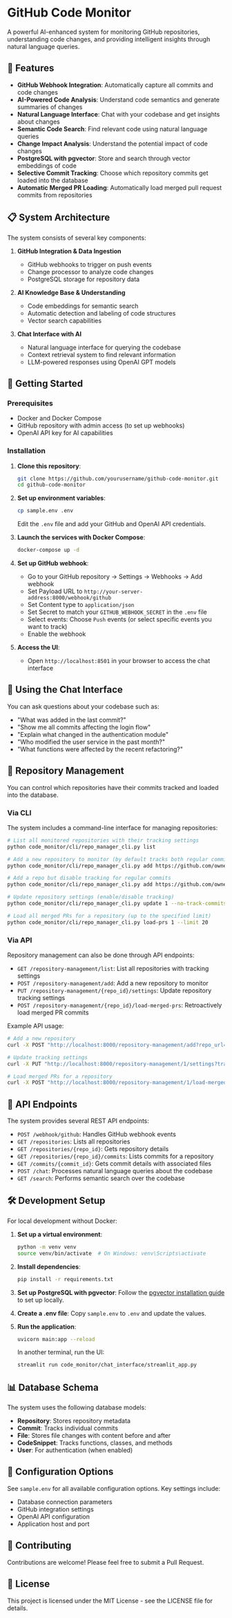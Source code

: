 # GitHub Code Monitor

A powerful AI-enhanced system for monitoring GitHub repositories, understanding code changes, and providing intelligent insights through natural language queries.

## 🌟 Features

- **GitHub Webhook Integration**: Automatically capture all commits and code changes
- **AI-Powered Code Analysis**: Understand code semantics and generate summaries of changes
- **Natural Language Interface**: Chat with your codebase and get insights about changes
- **Semantic Code Search**: Find relevant code using natural language queries
- **Change Impact Analysis**: Understand the potential impact of code changes
- **PostgreSQL with pgvector**: Store and search through vector embeddings of code
- **Selective Commit Tracking**: Choose which repository commits get loaded into the database
- **Automatic Merged PR Loading**: Automatically load merged pull request commits from repositories

## 📋 System Architecture

The system consists of several key components:

1. **GitHub Integration & Data Ingestion**
   - GitHub webhooks to trigger on push events
   - Change processor to analyze code changes
   - PostgreSQL storage for repository data

2. **AI Knowledge Base & Understanding**
   - Code embeddings for semantic search
   - Automatic detection and labeling of code structures
   - Vector search capabilities

3. **Chat Interface with AI**
   - Natural language interface for querying the codebase
   - Context retrieval system to find relevant information
   - LLM-powered responses using OpenAI GPT models

## 🚀 Getting Started

### Prerequisites

- Docker and Docker Compose
- GitHub repository with admin access (to set up webhooks)
- OpenAI API key for AI capabilities

### Installation

1. **Clone this repository**:
   ```bash
   git clone https://github.com/yourusername/github-code-monitor.git
   cd github-code-monitor
   ```

2. **Set up environment variables**:
   ```bash
   cp sample.env .env
   ```
   
   Edit the `.env` file and add your GitHub and OpenAI API credentials.

3. **Launch the services with Docker Compose**:
   ```bash
   docker-compose up -d
   ```

4. **Set up GitHub webhook**:
   - Go to your GitHub repository → Settings → Webhooks → Add webhook
   - Set Payload URL to `http://your-server-address:8000/webhook/github`
   - Set Content type to `application/json`
   - Set Secret to match your `GITHUB_WEBHOOK_SECRET` in the `.env` file
   - Select events: Choose `Push` events (or select specific events you want to track)
   - Enable the webhook

5. **Access the UI**:
   - Open `http://localhost:8501` in your browser to access the chat interface

## 💬 Using the Chat Interface

You can ask questions about your codebase such as:

- "What was added in the last commit?"
- "Show me all commits affecting the login flow"
- "Explain what changed in the authentication module"
- "Who modified the user service in the past month?"
- "What functions were affected by the recent refactoring?"

## 🔄 Repository Management

You can control which repositories have their commits tracked and loaded into the database.

### Via CLI

The system includes a command-line interface for managing repositories:

```bash
# List all monitored repositories with their tracking settings
python code_monitor/cli/repo_manager_cli.py list

# Add a new repository to monitor (by default tracks both regular commits and merged PRs)
python code_monitor/cli/repo_manager_cli.py add https://github.com/owner/repo

# Add a repo but disable tracking for regular commits
python code_monitor/cli/repo_manager_cli.py add https://github.com/owner/repo --no-track-commits

# Update repository settings (enable/disable tracking)
python code_monitor/cli/repo_manager_cli.py update 1 --no-track-commits --track-merged-prs

# Load all merged PRs for a repository (up to the specified limit)
python code_monitor/cli/repo_manager_cli.py load-prs 1 --limit 20
```

### Via API

Repository management can also be done through API endpoints:

- `GET /repository-management/list`: List all repositories with tracking settings
- `POST /repository-management/add`: Add a new repository to monitor
- `PUT /repository-management/{repo_id}/settings`: Update repository tracking settings
- `POST /repository-management/{repo_id}/load-merged-prs`: Retroactively load merged PR commits

Example API usage:

```bash
# Add a new repository
curl -X POST "http://localhost:8000/repository-management/add?repo_url=https://github.com/owner/repo&track_commits=true&track_merged_prs=true"

# Update tracking settings
curl -X PUT "http://localhost:8000/repository-management/1/settings?track_commits=false&track_merged_prs=true"

# Load merged PRs for a repository
curl -X POST "http://localhost:8000/repository-management/1/load-merged-prs?limit=20"
```

## 🧩 API Endpoints

The system provides several REST API endpoints:

- `POST /webhook/github`: Handles GitHub webhook events
- `GET /repositories`: Lists all repositories
- `GET /repositories/{repo_id}`: Gets repository details
- `GET /repositories/{repo_id}/commits`: Lists commits for a repository
- `GET /commits/{commit_id}`: Gets commit details with associated files
- `POST /chat`: Processes natural language queries about the codebase
- `GET /search`: Performs semantic search over the codebase

## 🛠️ Development Setup

For local development without Docker:

1. **Set up a virtual environment**:
   ```bash
   python -m venv venv
   source venv/bin/activate  # On Windows: venv\Scripts\activate
   ```

2. **Install dependencies**:
   ```bash
   pip install -r requirements.txt
   ```

3. **Set up PostgreSQL with pgvector**:
   Follow the [pgvector installation guide](https://github.com/pgvector/pgvector) to set up locally.

4. **Create a .env file**:
   Copy `sample.env` to `.env` and update the values.

5. **Run the application**:
   ```bash
   uvicorn main:app --reload
   ```
   
   In another terminal, run the UI:
   ```bash
   streamlit run code_monitor/chat_interface/streamlit_app.py
   ```

## 📊 Database Schema

The system uses the following database models:

- **Repository**: Stores repository metadata
- **Commit**: Tracks individual commits
- **File**: Stores file changes with content before and after
- **CodeSnippet**: Tracks functions, classes, and methods
- **User**: For authentication (when enabled)

## 📝 Configuration Options

See `sample.env` for all available configuration options. Key settings include:

- Database connection parameters
- GitHub integration settings
- OpenAI API configuration
- Application host and port

## 🤝 Contributing

Contributions are welcome! Please feel free to submit a Pull Request.

## 📄 License

This project is licensed under the MIT License - see the LICENSE file for details.